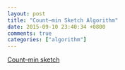 ```yaml
---
layout: post
title: "Count–min Sketch Algorithm"
date: 2015-09-10 23:40:34 +0800
comments: true
categories: ["algorithm"]
---
```



<!-- more -->


[Count–min sketch]

[Count–min sketch]:https://en.wikipedia.org/wiki/Count%E2%80%93min_sketch